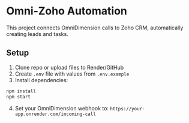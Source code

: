 # Omni-Zoho Automation

This project connects OmniDimension calls to Zoho CRM, automatically creating leads and tasks.

## Setup
1. Clone repo or upload files to Render/GitHub
2. Create `.env` file with values from `.env.example`
3. Install dependencies:
```bash
npm install
npm start
```
4. Set your OmniDimension webhook to: `https://your-app.onrender.com/incoming-call`
